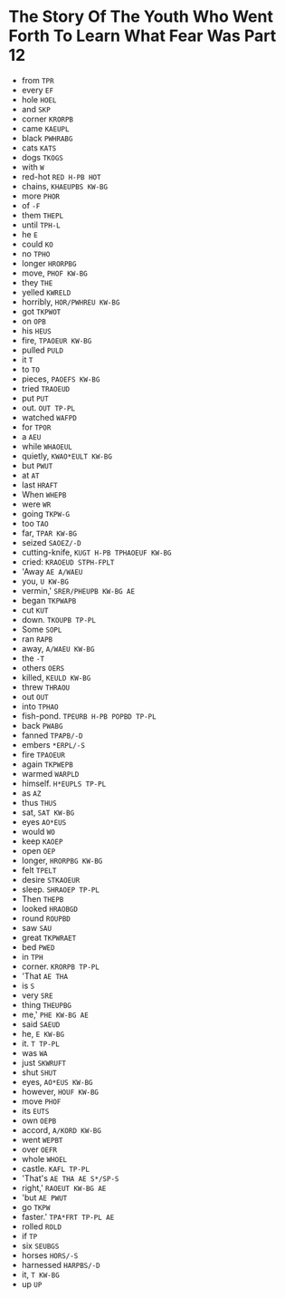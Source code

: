 # The Story Of The Youth Who Went Forth To Learn What Fear Was Part 12

* from `TPR`
* every `EF`
* hole `HOEL`
* and `SKP`
* corner `KRORPB`
* came `KAEUPL`
* black `PWHRABG`
* cats `KATS`
* dogs `TKOGS`
* with `W`
* red-hot `RED H-PB HOT`
* chains, `KHAEUPBS KW-BG`
* more `PHOR`
* of `-F`
* them `THEPL`
* until `TPH-L`
* he `E`
* could `KO`
* no `TPHO`
* longer `HRORPBG`
* move, `PHOF KW-BG`
* they `THE`
* yelled `KWRELD`
* horribly, `HOR/PWHREU KW-BG`
* got `TKPWOT`
* on `OPB`
* his `HEUS`
* fire, `TPAOEUR KW-BG`
* pulled `PULD`
* it `T`
* to `TO`
* pieces, `PAOEFS KW-BG`
* tried `TRAOEUD`
* put `PUT`
* out. `OUT TP-PL`
* watched `WAFPD`
* for `TPOR`
* a `AEU`
* while `WHAOEUL`
* quietly, `KWAO*EULT KW-BG`
* but `PWUT`
* at `AT`
* last `HRAFT`
* When `WHEPB`
* were `WR`
* going `TKPW-G`
* too `TAO`
* far, `TPAR KW-BG`
* seized `SAOEZ/-D`
* cutting-knife, `KUGT H-PB TPHAOEUF KW-BG`
* cried: `KRAOEUD STPH-FPLT`
* 'Away `AE A/WAEU`
* you, `U KW-BG`
* vermin,' `SRER/PHEUPB KW-BG AE`
* began `TKPWAPB`
* cut `KUT`
* down. `TKOUPB TP-PL`
* Some `SOPL`
* ran `RAPB`
* away, `A/WAEU KW-BG`
* the `-T`
* others `OERS`
* killed, `KEULD KW-BG`
* threw `THRAOU`
* out `OUT`
* into `TPHAO`
* fish-pond. `TPEURB H-PB POPBD TP-PL`
* back `PWABG`
* fanned `TPAPB/-D`
* embers `*ERPL/-S`
* fire `TPAOEUR`
* again `TKPWEPB`
* warmed `WARPLD`
* himself. `H*EUPLS TP-PL`
* as `AZ`
* thus `THUS`
* sat, `SAT KW-BG`
* eyes `AO*EUS`
* would `WO`
* keep `KAOEP`
* open `OEP`
* longer, `HRORPBG KW-BG`
* felt `TPELT`
* desire `STKAOEUR`
* sleep. `SHRAOEP TP-PL`
* Then `THEPB`
* looked `HRAOBGD`
* round `ROUPBD`
* saw `SAU`
* great `TKPWRAET`
* bed `PWED`
* in `TPH`
* corner. `KRORPB TP-PL`
* 'That `AE THA`
* is `S`
* very `SRE`
* thing `THEUPBG`
* me,' `PHE KW-BG AE`
* said `SAEUD`
* he, `E KW-BG`
* it. `T TP-PL`
* was `WA`
* just `SKWRUFT`
* shut `SHUT`
* eyes, `AO*EUS KW-BG`
* however, `HOUF KW-BG`
* move `PHOF`
* its `EUTS`
* own `OEPB`
* accord, `A/KORD KW-BG`
* went `WEPBT`
* over `OEFR`
* whole `WHOEL`
* castle. `KAFL TP-PL`
* 'That's `AE THA AE S*/SP-S`
* right,' `RAOEUT KW-BG AE`
* 'but `AE PWUT`
* go `TKPW`
* faster.' `TPA*FRT TP-PL AE`
* rolled `ROLD`
* if `TP`
* six `SEUBGS`
* horses `HORS/-S`
* harnessed `HARPBS/-D`
* it, `T KW-BG`
* up `UP`
